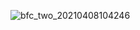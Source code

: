 ![bfc_two_20210408104246](https://user-images.githubusercontent.com/45973908/113960657-5e80ad00-9857-11eb-8ef9-907054570b15.png)


